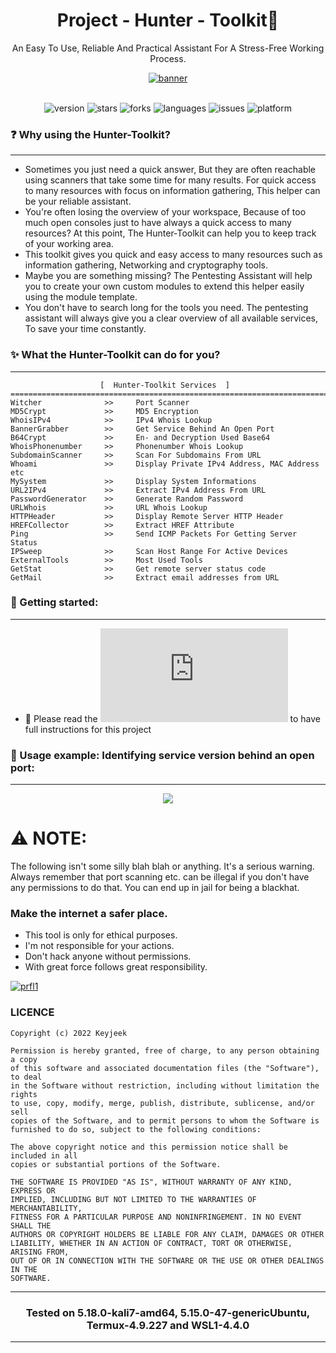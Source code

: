 <div align="center">

# Project - Hunter - Toolkit:snake: 

An Easy To Use, Reliable And Practical Assistant For A Stress-Free Working Process.
  
</div>

<div align="center">
  <a href="https://github.com/Keyj33k/Hunter/archive/refs/heads/main.zip"><img src="https://github.com/Keyj33k/Hunter-Toolkit/blob/main/imgs/hunter1.0.7.png?raw=true" alt="banner"/></a>
</div>

<br>

<div align="center">
  
![version](https://img.shields.io/badge/Version-1.1.11-informational?style=flat&logo=&logoColor=white&color=red) ![stars](https://img.shields.io/github/stars/Keyj33k/Hunter-Toolkit?style=social) ![forks](https://img.shields.io/github/forks/Keyj33k/Hunter-Toolkit?label=Forks&logo=&logoColor=white&color=blue) ![languages](https://img.shields.io/github/languages/count/Keyj33k/Hunter-Toolkit?style=social&logo=&logoColor=white&color=blue) ![issues](https://img.shields.io/github/last-commit/Keyj33k/Hunter-Toolkit?style=flat&logo=&logoColor=white&color=blue) ![platform](https://img.shields.io/badge/Platform-Linux-informational?style=flat&logo=&logoColor=white&color=green) 

</div>

### :question: Why using the Hunter-Toolkit?

---

- Sometimes you just need a quick answer, But they are often reachable using scanners that take some time for many results. For quick access to many resources with focus on information gathering, This helper can be your reliable assistant.
- You're often losing the overview of your workspace, Because of too much open consoles just to have always a quick access to many resources? At this point, The Hunter-Toolkit can help you to keep track of your working area.
- This toolkit gives you quick and easy access to many resources such as information gathering, Networking and cryptography tools.
- Maybe you are something missing? The Pentesting Assistant will help you to create your own custom modules to extend this helper easily using the module template.
- You don't have to search long for the tools you need. The pentesting assistant will always give you a clear overview of all available services, To save your time constantly.


### :sparkles: What the Hunter-Toolkit can do for you?

---

```
                    [  Hunter-Toolkit Services  ]   
==========================================================================
Witcher              >>     Port Scanner
MD5Crypt             >>     MD5 Encryption
WhoisIPv4            >>     IPv4 Whois Lookup
BannerGrabber        >>     Get Service Behind An Open Port
B64Crypt             >>     En- and Decryption Used Base64
WhoisPhonenumber     >>     Phonenumber Whois Lookup
SubdomainScanner     >>     Scan For Subdomains From URL
Whoami               >>     Display Private IPv4 Address, MAC Address etc
MySystem             >>     Display System Informations
URL2IPv4             >>     Extract IPv4 Address From URL
PasswordGenerator    >>     Generate Random Password
URLWhois             >>     URL Whois Lookup
HTTPHeader           >>     Display Remote Server HTTP Header
HREFCollector        >>     Extract HREF Attribute
Ping                 >>     Send ICMP Packets For Getting Server Status
IPSweep              >>     Scan Host Range For Active Devices
ExternalTools        >>     Most Used Tools
GetStat              >>     Get remote server status code
GetMail              >>     Extract email addresses from URL
```

### :rocket: Getting started:

---

- :book: Please read the ![docs](https://github.com/Keyj33k/Hunter-Toolkit/blob/main/DOCS/INSTALLATION.md) to have full instructions for this project


### :movie_camera: Usage example: Identifying service version behind an open port:

---

<div align="center">
  <img src="https://github.com/Keyj33k/Hunter-Toolkit/blob/main/imgs/HTdemo.gif?raw=true"/>
</div>

# :warning: NOTE:

The following isn't some silly blah blah or anything. It's a serious warning.
Always remember that port scanning etc. can be illegal if you don't have any
permissions to do that. You can end up in jail for being a blackhat.
    
### Make the internet a safer place.

- This tool is only for ethical purposes. 
- I'm not responsible for your actions. 
- Don't hack anyone without permissions.
- With great force follows great responsibility.

<div id="profile">
  <a href="https://www.python.org/">
    <img src="https://github.com/Keyj33k/Hunter-Toolkit/blob/main/imgs/pypy.jpeg?raw=true" alt="prfl1">
  </a>
</div>

### LICENCE
```
Copyright (c) 2022 Keyjeek

Permission is hereby granted, free of charge, to any person obtaining a copy
of this software and associated documentation files (the "Software"), to deal
in the Software without restriction, including without limitation the rights
to use, copy, modify, merge, publish, distribute, sublicense, and/or sell
copies of the Software, and to permit persons to whom the Software is
furnished to do so, subject to the following conditions:

The above copyright notice and this permission notice shall be included in all
copies or substantial portions of the Software.

THE SOFTWARE IS PROVIDED "AS IS", WITHOUT WARRANTY OF ANY KIND, EXPRESS OR
IMPLIED, INCLUDING BUT NOT LIMITED TO THE WARRANTIES OF MERCHANTABILITY,
FITNESS FOR A PARTICULAR PURPOSE AND NONINFRINGEMENT. IN NO EVENT SHALL THE
AUTHORS OR COPYRIGHT HOLDERS BE LIABLE FOR ANY CLAIM, DAMAGES OR OTHER
LIABILITY, WHETHER IN AN ACTION OF CONTRACT, TORT OR OTHERWISE, ARISING FROM,
OUT OF OR IN CONNECTION WITH THE SOFTWARE OR THE USE OR OTHER DEALINGS IN THE
SOFTWARE.
```

---

<div align="center">

### Tested on 5.18.0-kali7-amd64, 5.15.0-47-genericUbuntu, Termux-4.9.227 and WSL1-4.4.0 

</div>

---


